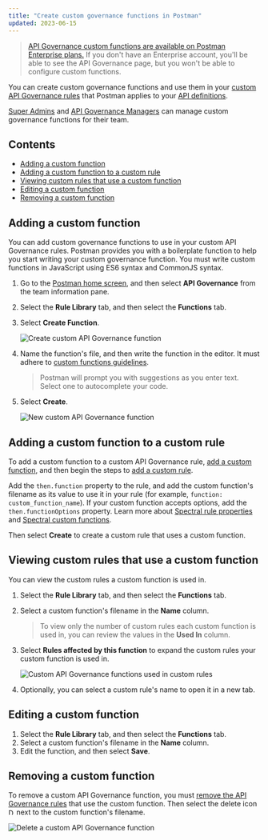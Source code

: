 ```yaml
---
title: "Create custom governance functions in Postman"
updated: 2023-06-15
---
```


> [API Governance custom functions are available on Postman Enterprise plans.](https://www.postman.com/pricing) If you don't have an Enterprise account, you'll be able to see the API Governance page, but you won't be able to configure custom functions.

You can create custom governance functions and use them in your [custom API Governance rules](/docs/api-governance/configurable-rules/configuring-api-governance-rules/#adding-custom-rules) that Postman applies to your [API definitions](/docs/api-governance/api-definition/api-definition-warnings/).

[Super Admins](/docs/collaborating-in-postman/roles-and-permissions/#team-roles) and [API Governance Managers](/docs/collaborating-in-postman/roles-and-permissions/#team-roles) can manage custom governance functions for their team.

## Contents

* [Adding a custom function](#adding-a-custom-function)
* [Adding a custom function to a custom rule](#adding-a-custom-function-to-a-custom-rule)
* [Viewing custom rules that use a custom function](#viewing-custom-rules-that-use-a-custom-function)
* [Editing a custom function](#editing-a-custom-function)
* [Removing a custom function](#removing-a-custom-function)

## Adding a custom function

You can add custom governance functions to use in your custom API Governance rules. Postman provides you with a boilerplate function to help you start writing your custom governance function. You must write custom functions in JavaScript using ES6 syntax and CommonJS syntax.

1. Go to the [Postman home screen](https://go.postman.co/), and then select **API Governance** from the team information pane.
1. Select the **Rule Library** tab, and then select the **Functions** tab.
1. Select **Create Function**.

    ![Create custom API Governance function](https://assets.postman.com/postman-docs/v10/create-api-governance-function-v10.jpg)

1. Name the function's file, and then write the function in the editor. It must adhere to [custom functions guidelines](/docs/api-governance/configurable-rules/spectral/#spectral-custom-functions).

    > Postman will prompt you with suggestions as you enter text. Select one to autocomplete your code.

1. Select **Create**.

    ![New custom API Governance function](https://assets.postman.com/postman-docs/v10/new-api-governance-function-v10.jpg)

## Adding a custom function to a custom rule

To add a custom function to a custom API Governance rule, [add a custom function](#adding-a-custom-function), and then begin the steps to [add a custom rule](/docs/api-governance/configurable-rules/configuring-api-governance-rules/#adding-custom-rules).

Add the `then.function` property to the rule, and add the custom function's filename as its value to use it in your rule (for example, `function: custom_function_name`). If your custom function accepts options, add the `then.functionOptions` property. Learn more about [Spectral rule properties](/docs/api-governance/configurable-rules/spectral/#spectral-rule-properties) and [Spectral custom functions](/docs/api-governance/configurable-rules/spectral/#spectral-custom-functions).

Then select **Create** to create a custom rule that uses a custom function.

## Viewing custom rules that use a custom function

You can view the custom rules a custom function is used in.

1. Select the **Rule Library** tab, and then select the **Functions** tab.
1. Select a custom function's filename in the **Name** column.

    > To view only the number of custom rules each custom function is used in, you can review the values in the **Used In** column.

1. Select **Rules affected by this function** to expand the custom rules your custom function is used in.

    ![Custom API Governance functions used in custom rules](https://assets.postman.com/postman-docs/v10/used-in-api-governance-function-v10.jpg)

1. Optionally, you can select a custom rule's name to open it in a new tab.

## Editing a custom function

1. Select the **Rule Library** tab, and then select the **Functions** tab.
1. Select a custom function's filename in the **Name** column.
1. Edit the function, and then select **Save**.

## Removing a custom function

To remove a custom API Governance function, you must [remove the API Governance rules](/docs/api-governance/configurable-rules/configuring-api-governance-rules/#removing-rules-from-your-api-governance-configuration) that use the custom function. Then select the delete icon <img alt="Delete icon" src="https://assets.postman.com/postman-docs/icon-delete-v9.jpg#icon" width="12px"> next to the custom function's filename.

![Delete a custom API Governance function](https://assets.postman.com/postman-docs/v10/delete-api-governance-function-v10-2.jpg)
